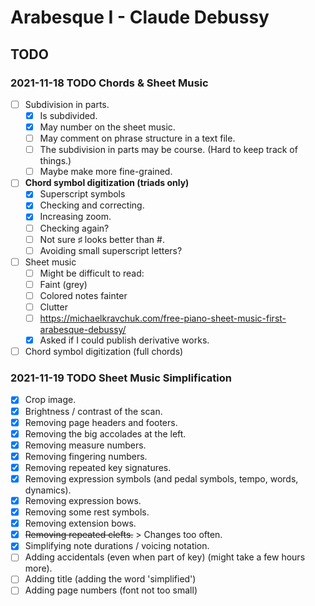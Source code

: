 Arabesque I - Claude Debussy
============================

TODO
----

### 2021-11-18 TODO Chords & Sheet Music

- [ ] Subdivision in parts.
    - [x] Is subdivided.
    - [x] May number on the sheet music.
    - [ ] May comment on phrase structure in a text file.
    - [ ] The subdivision in parts may be course. (Hard to keep track of things.)
    - [ ] Maybe make more fine-grained.
- [ ] __Chord symbol digitization (triads only)__
    - [x] Superscript symbols
    - [x] Checking and correcting.
    - [x] Increasing zoom.
    - [ ] Checking again?
    - [ ] Not sure ♯ looks better than #.
    - [ ] Avoiding small superscript letters?
- [ ] Sheet music 
    - [ ] Might be difficult to read:
    - [ ] Faint (grey)
    - [ ] Colored notes fainter
    - [ ] Clutter
    - [ ] https://michaelkravchuk.com/free-piano-sheet-music-first-arabesque-debussy/
    - [x] Asked if I could publish derivative works.
- [ ] Chord symbol digitization (full chords)

### 2021-11-19 TODO Sheet Music Simplification

- [x] Crop image.
- [x] Brightness / contrast of the scan.
- [x] Removing page headers and footers.
- [x] Removing the big accolades at the left.
- [x] Removing measure numbers.
- [x] Removing fingering numbers.
- [x] Removing repeated key signatures.
- [x] Removing expression symbols (and pedal symbols, tempo, words, dynamics).
- [x] Removing expression bows.
- [x] Removing some rest symbols.
- [x] Removing extension bows.
- [x] ~~Removing repeated clefts.~~ > Changes too often.
- [x] Simplifying note durations / voicing notation.
- [ ] Adding accidentals (even when part of key) (might take a few hours more).
- [ ] Adding title (adding the word 'simplified')
- [ ] Adding page numbers (font not too small)
